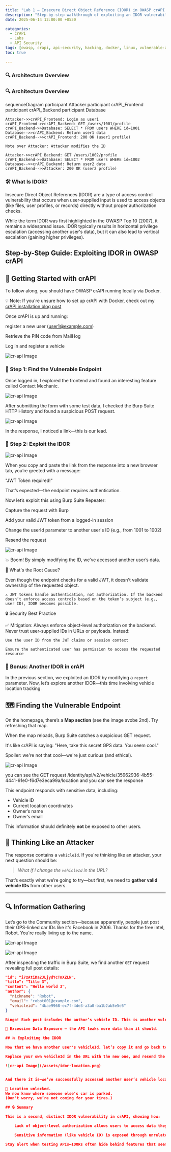 ```yaml
---
title: "Lab 1 — Insecure Direct Object Reference (IDOR) in OWASP crAPI - p4p2"
description: "Step-by-step walkthrough of exploiting an IDOR vulnerability in OWASP crAPI, complete with Burp Suite traffic, Docker tips, and Mermaid diagrams."
date: 2025-06-14 12:00:00 +0530

categories: 
  - crAPI
  - Labs
  - API Security
tags: [owasp, crapi, api-security, hacking, docker, linux, vulnerable-api, pentest-lab]
toc: true
  
---
```


### 🔍 Architecture Overview

### 🔍 Architecture Overview

<div class="mermaid">
sequenceDiagram
    participant Attacker
    participant crAPI_Frontend
    participant crAPI_Backend
    participant Database

    Attacker->>crAPI_Frontend: Login as user1
    crAPI_Frontend->>crAPI_Backend: GET /users/1001/profile
    crAPI_Backend->>Database: SELECT * FROM users WHERE id=1001
    Database-->>crAPI_Backend: Return user1 data
    crAPI_Backend-->>crAPI_Frontend: 200 OK (user1 profile)

    Note over Attacker: Attacker modifies the ID

    Attacker->>crAPI_Backend: GET /users/1002/profile
    crAPI_Backend->>Database: SELECT * FROM users WHERE id=1002
    Database-->>crAPI_Backend: Return user2 data
    crAPI_Backend-->>Attacker: 200 OK (user2 profile)
</div>



### 🛠️ What Is IDOR?

Insecure Direct Object References (IDOR) are a type of access control vulnerability that occurs when user-supplied input is used to access objects (like files, user profiles, or records) directly without proper authorization checks.

While the term IDOR was first highlighted in the OWASP Top 10 (2007), it remains a widespread issue. IDOR typically results in horizontal privilege escalation (accessing another user's data), but it can also lead to vertical escalation (gaining higher privileges).

## Step-by-Step Guide: Exploiting IDOR in OWASP crAPI

##  🚀 Getting Started with crAPI

To follow along, you should have OWASP crAPI running locally via Docker.

💡 Note: If you're unsure how to set up crAPI with Docker, check out my [crAPI installation blog post](https://p4p2.github.io/posts/crapi-install/)

Once crAPI is up and running:

register a new user (user1@example.com)

Retrieve the PIN code from MailHog

Log in and register a vehicle

![cr-api Image](/assets/van.png)

### 🔎 Step 1: Find the Vulnerable Endpoint

Once logged in, I explored the frontend and found an interesting feature called Contact Mechanic.

![cr-api Image](/assets/idor-mechanic.png)

After submitting the form with some test data, I checked the Burp Suite HTTP History and found a suspicious POST request.


![cr-api Image](/assets/idor-link.png)

In the response, I noticed a link—this is our lead.


### 🎯 Step 2: Exploit the IDOR



![cr-api Image](/assets/idor-link1.png)

When you copy and paste the link from the response into a new browser tab, you’re greeted with a message:

  "JWT Token required!"

That’s expected—the endpoint requires authentication.

Now let’s exploit this using Burp Suite Repeater:

Capture the request with Burp

Add your valid JWT token from a logged-in session

Change the userId parameter to another user's ID (e.g., from 1001 to 1002)

Resend the request

![cr-api Image](/assets/idor-burp.png)

💥 Boom! By simply modifying the ID, we’ve accessed another user’s data.


🚨 What's the Root Cause?

Even though the endpoint checks for a valid JWT, it doesn't validate ownership of the requested object.

    ⚠️ JWT tokens handle authentication, not authorization. If the backend doesn’t enforce access controls based on the token’s subject (e.g., user ID), IDOR becomes possible.


🔒 Security Best Practice

✅ Mitigation: Always enforce object-level authorization on the backend. Never trust user-supplied IDs in URLs or payloads. Instead:

    Use the user ID from the JWT claims or session context

    Ensure the authenticated user has permission to access the requested resource

### 🔁 Bonus: Another IDOR in crAPI

In the previous section, we exploited an IDOR by modifying a `report` parameter. Now, let’s explore another IDOR—this time involving vehicle location tracking.

## 🗺️ Finding the Vulnerable Endpoint

On the homepage, there’s a **Map section** (see the image avobe 2nd). Try refreshing that map.

When the map reloads, Burp Suite catches a suspicious GET request.

It's like crAPI is saying:
"Here, take this secret GPS data. You seem cool."

Spoiler: we're not that cool—we're just curious (and ethical).

![cr-api Image](/assets/idor-map.png)

you can see the GET request /identity/api/v2/vehicle/35962936-4b55-4441-91e0-f6d7e3eca99a/location and you can see the response 

This endpoint responds with sensitive data, including:

- Vehicle ID
- Current location coordinates
- Owner’s name
- Owner’s email

This information should definitely **not** be exposed to other users.

## 🧠 Thinking Like an Attacker

The response contains a `vehicleId`. If you're thinking like an attacker, your next question should be:

> *What if I change the `vehicleId` in the URL?*

That’s exactly what we’re going to try—but first, we need to **gather valid vehicle IDs** from other users.

--- 


## 🔍 Information Gathering

Let’s go to the Community section—because apparently, people just post their GPS-linked car IDs like it's Facebook in 2006.
Thanks for the free intel, Robot. You're really living up to the name.

![cr-api Image](/assets/idor-community.png)


![cr-api Image](/assets/idor-car-id.png)

After inspecting the traffic in Burp Suite, we find another `GET` request revealing full post details:

```json
"id": "i7zAtiDa2JLjydYcTmXZLN",
"title": "Title 3",
"content": "Hello world 3",
"author": {
  "nickname": "Robot",
  "email": "robot001@example.com",
  "vehicleid": "4bae9968-ec7f-4de3-a3a0-ba1b2ab5e5e5"
}

Bingo! Each post includes the author’s vehicle ID. This is another vulnerability known as:

🚨 Excessive Data Exposure — the API leaks more data than it should.

## 💥 Exploiting the IDOR

Now that we have another user's vehicleId, let’s copy it and go back to our previous map location request in Burp Suite.

Replace your own vehicleId in the URL with the new one, and resend the request.

![cr-api Image](/assets/idor-location.png)


And there it is—we’ve successfully accessed another user’s vehicle location!

🚗 Location unlocked.
We now know where someone else's car is parked.
(Don't worry, we’re not coming for your tires.)

## 🔒 Summary

This is a second, distinct IDOR vulnerability in crAPI, showing how:

    Lack of object-level authorization allows users to access data they shouldn't.

    Sensitive information (like vehicle ID) is exposed through unrelated features (community posts), enabling IDOR chaining.

Stay alert when testing APIs—IDORs often hide behind features that seem harmless.